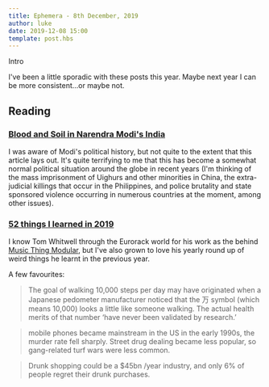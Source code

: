 ```yaml
---
title: Ephemera - 8th December, 2019
author: luke
date: 2019-12-08 15:00
template: post.hbs
---
```

Intro

I've been a little sporadic with these posts this year. Maybe next year I can be more consistent...or
maybe not.

## Reading

### [Blood and Soil in Narendra Modi's India](https://www.newyorker.com/magazine/2019/12/09/blood-and-soil-in-narendra-modis-india)

I was aware of Modi's political history, but not quite to the extent that this article lays out. It's
quite terrifying to me that this has become a somewhat normal political situation around the globe in
recent years (I'm thinking of the mass imprisonment of Uighurs and other minorities in China, the
extra-judicial killings that occur in the Philippines, and police brutality and state sponsored violence
occurring in numerous countries at the moment, among other issues).

### [52 things I learned in 2019](https://medium.com/fluxx-studio-notes/52-things-i-learned-in-2019-8ee483e6c816)

I know Tom Whitwell through the Eurorack world for his work as the behind [Music Thing Modular](https://musicthing.co.uk/),
but I've also grown to love his yearly round up of weird things he learnt in the previous year.

A few favourites:

> The goal of walking 10,000 steps per day may have originated when a Japanese pedometer manufacturer noticed that the 万 symbol (which means 10,000) looks a little like someone walking. The actual health merits of that number ‘have never been validated by research.’

> mobile phones became mainstream in the US in the early 1990s, the murder rate fell sharply. Street drug dealing became less popular, so gang-related turf wars were less common.

> Drunk shopping could be a $45bn /year industry, and only 6% of people regret their drunk purchases.
